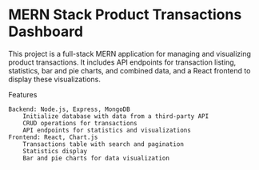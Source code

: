# MERN Stack Product Transactions Dashboard


This project is a full-stack MERN application for managing and visualizing product transactions. It includes API endpoints for transaction listing, statistics, bar and pie charts, and combined data, and a React frontend to display these visualizations.

Features

    Backend: Node.js, Express, MongoDB
        Initialize database with data from a third-party API
        CRUD operations for transactions
        API endpoints for statistics and visualizations
    Frontend: React, Chart.js
        Transactions table with search and pagination
        Statistics display
        Bar and pie charts for data visualization

